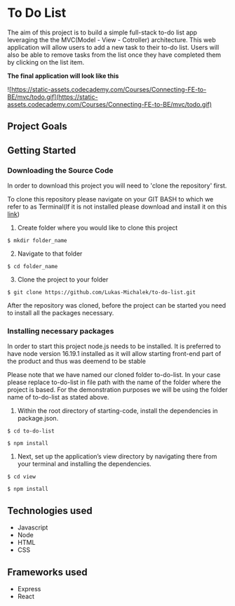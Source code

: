 # **To Do List**

The aim of this project is to build a simple full-stack to-do list app leveraging the the MVC(Model - View - Cotroller) architecture. This web application will allow users to add a new task to their to-do list. Users will also be able to remove tasks from the list once they have completed them by clicking on the list item. 

**The final application will look like this**

![https://static-assets.codecademy.com/Courses/Connecting-FE-to-BE/mvc/todo.gif](https://static-assets.codecademy.com/Courses/Connecting-FE-to-BE/mvc/todo.gif)

## Project Goals

## **Getting Started**

### **Downloading the Source Code**
In order to download this project you will need to 'clone the repository' first.

To clone this repository please navigate on your GIT BASH to which we refer to as Terminal(If it is not installed please download and install it on this [link](https://git-scm.com/downloads))

1. Create folder where you would like to clone this project

```
$ mkdir folder_name
```

2. Navigate to that folder

```
$ cd folder_name
```

3. Clone the project to your folder

```
$ git clone https://github.com/Lukas-Michalek/to-do-list.git
```

After the repository was cloned, before the project can be started you need to install all the packages necessary.

### **Installing necessary packages**

 In order to start this project node.js needs to be installed. It is preferred to have node version 16.19.1 installed as it will allow starting front-end part of the product and thus was deemend to be stable
 
 Please note that we have named our cloned folder to-do-list. In your case please replace to-do-list in file path with the name of the folder where the project is based. For the demonstration purposes we will be using the folder name of to-do-list as stated above.

1. Within the root directory of starting-code, install the dependencies in package.json.

```
$ cd to-do-list
```

```
$ npm install
```

1. Next, set up the application’s view directory by navigating there from your terminal and installing the dependencies.

```
$ cd view
```

```
$ npm install
```


## **Technologies used**
 - Javascript
 - Node 
 - HTML
 - CSS
 

## **Frameworks used**
 - Express 
 - React